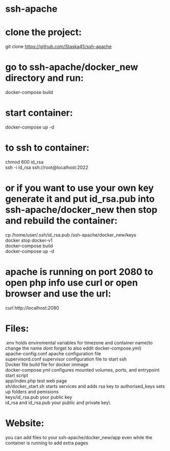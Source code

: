 # ssh-apache
# clone the project:
git clone https://github.com/Staska45/ssh-apache
# go to ssh-apache/docker_new directory and run:
docker-compose build
# start container:
docker-compose up -d
# to ssh to container:
chmod 600 id_rsa\
ssh -i id_rsa ssh://root@localhost:2022
# or if you want to use your own key generate it and put id_rsa.pub into ssh-apache/docker_new then stop and rebuild the container:
cp /home/user/.ssh/id_rsa.pub /ssh-apache/docker_new/keys\
docker stop docker-v1\
docker-compose build\
docker-compose up -d
# apache is running on port 2080 to open php info use curl or open browser and use the url:
curl http://localhost:2080
# Files:
.env holds enviromental variables for timezone and container name(to change the name dont forget to also eddit docker-compose.yml)\
apache-config.conf apache configuration file\
supervisord.conf supervisor configuration file to start ssh\
Docker file build file for docker immage\
docker-compose.yml configures mounted volumes, ports, and entrypoint start script\
app/index.php test web page\
sh/docker_start.sh starts services and adds rsa key to authorised_keys sets up folders and pemisions\
keys/id_rsa.pub your public key\
id_rsa and id_rsa.pub your public and private key\
# Website:
you can add files to your ssh-apache/docker_new/app even while the container is running to add extra pages
